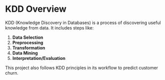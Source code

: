 # KDD Overview

KDD (Knowledge Discovery in Databases) is a process of discovering useful knowledge from data. It includes steps like:

1. **Data Selection**
2. **Preprocessing**
3. **Transformation**
4. **Data Mining**
5. **Interpretation/Evaluation**

This project also follows KDD principles in its workflow to predict customer churn.

